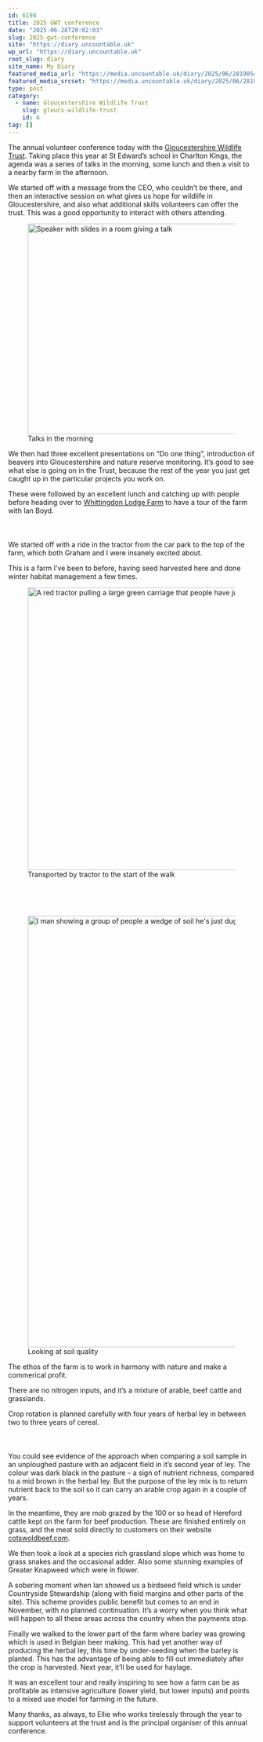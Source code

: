 ```yaml
---
id: 6198
title: 2025 GWT conference
date: "2025-06-28T20:02:03"
slug: 2025-gwt-conference
site: "https://diary.uncountable.uk"
wp_url: "https://diary.uncountable.uk"
root_slug: diary
site_name: My Diary
featured_media_url: "https://media.uncountable.uk/diary/2025/06/28190549/IMG20250628143028.webp"
featured_media_srcset: "https://media.uncountable.uk/diary/2025/06/28190549/IMG20250628143028-300x140.webp 300w, https://media.uncountable.uk/diary/2025/06/28190549/IMG20250628143028-1024x479.webp 1024w, https://media.uncountable.uk/diary/2025/06/28190549/IMG20250628143028-150x150.webp 150w, https://media.uncountable.uk/diary/2025/06/28190549/IMG20250628143028-640x299.webp 640w, https://media.uncountable.uk/diary/2025/06/28190549/IMG20250628143028.webp 2320w"
type: post
category:
  - name: Gloucestershire Wildlife Trust
    slug: gloucs-wildlife-trust
    id: 6
tag: []
---
```



<p>The annual volunteer conference today with the <a href="https://www.gloucestershirewildlifetrust.co.uk/volunteer">Gloucestershire Wildlife Trust</a>.  Taking place this year at St Edward&#8217;s school in Charlton Kings, the agenda was a series of talks in the morning, some lunch and then a visit to a nearby farm in the afternoon.</p>



<p>We started off with a message from the CEO, who couldn&#8217;t be there, and then an interactive session on what gives us hope for wildlife in Gloucestershire, and also what additional skills volunteers can offer the trust.  This was a good opportunity to interact with others attending.</p>



<figure class="wp-block-image size-large"><img loading="lazy" decoding="async" width="1024" height="429" src="https://media.uncountable.uk/diary/2025/06/28190527/IMG20250628112335-1024x429.webp" alt="Speaker with slides in a room giving a talk" class="wp-image-6199" srcset="https://media.uncountable.uk/diary/2025/06/28190527/IMG20250628112335-1024x429.webp 1024w, https://media.uncountable.uk/diary/2025/06/28190527/IMG20250628112335-300x126.webp 300w, https://media.uncountable.uk/diary/2025/06/28190527/IMG20250628112335-640x268.webp 640w" sizes="auto, (max-width: 1024px) 100vw, 1024px" /><figcaption class="wp-element-caption">Talks in the morning</figcaption></figure>



<p>We then had three excellent presentations on &#8220;Do one thing&#8221;, introduction of beavers into Gloucestershire and nature reserve monitoring.  It&#8217;s good to see what else is going on in the Trust, because the rest of the year you just get caught up in the particular projects you work on.</p>



<p>These were followed by an excellent lunch and catching up with people before heading over to <a href="https://www.cotswoldbeef.com/pages/about-us">Whittingdon Lodge Farm</a> to have a tour of the farm with Ian Boyd.</p>


<style>.kb-row-layout-id6198_14a7dd-d8 > .kt-row-column-wrap{align-content:start;}:where(.kb-row-layout-id6198_14a7dd-d8 > .kt-row-column-wrap) > .wp-block-kadence-column{justify-content:start;}.kb-row-layout-id6198_14a7dd-d8 > .kt-row-column-wrap{column-gap:var(--global-kb-gap-md, 2rem);row-gap:var(--global-kb-gap-md, 2rem);padding-top:var(--global-kb-spacing-sm, 1.5rem);padding-bottom:var(--global-kb-spacing-sm, 1.5rem);grid-template-columns:repeat(2, minmax(0, 1fr));}.kb-row-layout-id6198_14a7dd-d8 > .kt-row-layout-overlay{opacity:0.30;}@media all and (max-width: 1024px){.kb-row-layout-id6198_14a7dd-d8 > .kt-row-column-wrap{grid-template-columns:repeat(2, minmax(0, 1fr));}}@media all and (max-width: 767px){.kb-row-layout-id6198_14a7dd-d8 > .kt-row-column-wrap{grid-template-columns:minmax(0, 1fr);}.kb-row-layout-id6198_14a7dd-d8 > .kt-row-column-wrap > .wp-block-kadence-column:nth-of-type(1){order:2;}.kb-row-layout-id6198_14a7dd-d8 > .kt-row-column-wrap > .wp-block-kadence-column:nth-of-type(2){order:1;}.kb-row-layout-id6198_14a7dd-d8 > .kt-row-column-wrap > .wp-block-kadence-column:nth-of-type(3){order:12;}.kb-row-layout-id6198_14a7dd-d8 > .kt-row-column-wrap > .wp-block-kadence-column:nth-of-type(4){order:11;}.kb-row-layout-id6198_14a7dd-d8 > .kt-row-column-wrap > .wp-block-kadence-column:nth-of-type(5){order:22;}.kb-row-layout-id6198_14a7dd-d8 > .kt-row-column-wrap > .wp-block-kadence-column:nth-of-type(6){order:21;}.kb-row-layout-id6198_14a7dd-d8 > .kt-row-column-wrap > .wp-block-kadence-column:nth-of-type(7){order:32;}.kb-row-layout-id6198_14a7dd-d8 > .kt-row-column-wrap > .wp-block-kadence-column:nth-of-type(8){order:31;}}</style><div class="kb-row-layout-wrap kb-row-layout-id6198_14a7dd-d8 alignnone wp-block-kadence-rowlayout"><div class="kt-row-column-wrap kt-has-2-columns kt-row-layout-equal kt-tab-layout-inherit kt-mobile-layout-row kt-row-valign-top">
<style>.kadence-column6198_cf1642-13 > .kt-inside-inner-col,.kadence-column6198_cf1642-13 > .kt-inside-inner-col:before{border-top-left-radius:0px;border-top-right-radius:0px;border-bottom-right-radius:0px;border-bottom-left-radius:0px;}.kadence-column6198_cf1642-13 > .kt-inside-inner-col{column-gap:var(--global-kb-gap-sm, 1rem);}.kadence-column6198_cf1642-13 > .kt-inside-inner-col{flex-direction:column;}.kadence-column6198_cf1642-13 > .kt-inside-inner-col > .aligncenter{width:100%;}.kadence-column6198_cf1642-13 > .kt-inside-inner-col:before{opacity:0.3;}.kadence-column6198_cf1642-13{position:relative;}@media all and (max-width: 1024px){.kadence-column6198_cf1642-13 > .kt-inside-inner-col{flex-direction:column;justify-content:center;}}@media all and (max-width: 767px){.kadence-column6198_cf1642-13 > .kt-inside-inner-col{flex-direction:column;justify-content:center;}}</style>
<div class="wp-block-kadence-column kadence-column6198_cf1642-13"><div class="kt-inside-inner-col">
<p>We started off with a ride in the tractor from the car park to the top of the farm, which both Graham and I were insanely excited about.</p>



<p>This is a farm I&#8217;ve been to before, having seed harvested here and done winter habitat management a few times.</p>
</div></div>


<style>.kadence-column6198_1a1f98-1c > .kt-inside-inner-col,.kadence-column6198_1a1f98-1c > .kt-inside-inner-col:before{border-top-left-radius:0px;border-top-right-radius:0px;border-bottom-right-radius:0px;border-bottom-left-radius:0px;}.kadence-column6198_1a1f98-1c > .kt-inside-inner-col{column-gap:var(--global-kb-gap-sm, 1rem);}.kadence-column6198_1a1f98-1c > .kt-inside-inner-col{flex-direction:column;}.kadence-column6198_1a1f98-1c > .kt-inside-inner-col > .aligncenter{width:100%;}.kadence-column6198_1a1f98-1c > .kt-inside-inner-col:before{opacity:0.3;}.kadence-column6198_1a1f98-1c{position:relative;}@media all and (max-width: 1024px){.kadence-column6198_1a1f98-1c > .kt-inside-inner-col{flex-direction:column;justify-content:center;}}@media all and (max-width: 767px){.kadence-column6198_1a1f98-1c > .kt-inside-inner-col{flex-direction:column;justify-content:center;}}</style>
<div class="wp-block-kadence-column kadence-column6198_1a1f98-1c"><div class="kt-inside-inner-col">
<figure class="wp-block-image size-large"><img loading="lazy" decoding="async" width="1024" height="576" src="https://media.uncountable.uk/diary/2025/06/28190537/IMG20250628135844-1024x576.webp" alt="A red tractor pulling a large green carriage that people have just alighted from in a field" class="wp-image-6200" srcset="https://media.uncountable.uk/diary/2025/06/28190537/IMG20250628135844-1024x576.webp 1024w, https://media.uncountable.uk/diary/2025/06/28190537/IMG20250628135844-300x169.webp 300w, https://media.uncountable.uk/diary/2025/06/28190537/IMG20250628135844-640x360.webp 640w" sizes="auto, (max-width: 1024px) 100vw, 1024px" /><figcaption class="wp-element-caption">Transported by tractor to the start of the walk</figcaption></figure>
</div></div>

</div></div>

<style>.kb-row-layout-id6198_901d2f-38 > .kt-row-column-wrap{align-content:start;}:where(.kb-row-layout-id6198_901d2f-38 > .kt-row-column-wrap) > .wp-block-kadence-column{justify-content:start;}.kb-row-layout-id6198_901d2f-38 > .kt-row-column-wrap{column-gap:var(--global-kb-gap-md, 2rem);row-gap:var(--global-kb-gap-md, 2rem);padding-top:var(--global-kb-spacing-sm, 1.5rem);padding-bottom:var(--global-kb-spacing-sm, 1.5rem);grid-template-columns:repeat(2, minmax(0, 1fr));}.kb-row-layout-id6198_901d2f-38 > .kt-row-layout-overlay{opacity:0.30;}@media all and (max-width: 1024px){.kb-row-layout-id6198_901d2f-38 > .kt-row-column-wrap{grid-template-columns:repeat(2, minmax(0, 1fr));}}@media all and (max-width: 767px){.kb-row-layout-id6198_901d2f-38 > .kt-row-column-wrap{grid-template-columns:minmax(0, 1fr);}}</style><div class="kb-row-layout-wrap kb-row-layout-id6198_901d2f-38 alignnone wp-block-kadence-rowlayout"><div class="kt-row-column-wrap kt-has-2-columns kt-row-layout-equal kt-tab-layout-inherit kt-mobile-layout-row kt-row-valign-top">
<style>.kadence-column6198_43c07e-40 > .kt-inside-inner-col,.kadence-column6198_43c07e-40 > .kt-inside-inner-col:before{border-top-left-radius:0px;border-top-right-radius:0px;border-bottom-right-radius:0px;border-bottom-left-radius:0px;}.kadence-column6198_43c07e-40 > .kt-inside-inner-col{column-gap:var(--global-kb-gap-sm, 1rem);}.kadence-column6198_43c07e-40 > .kt-inside-inner-col{flex-direction:column;}.kadence-column6198_43c07e-40 > .kt-inside-inner-col > .aligncenter{width:100%;}.kadence-column6198_43c07e-40 > .kt-inside-inner-col:before{opacity:0.3;}.kadence-column6198_43c07e-40{position:relative;}@media all and (max-width: 1024px){.kadence-column6198_43c07e-40 > .kt-inside-inner-col{flex-direction:column;justify-content:center;}}@media all and (max-width: 767px){.kadence-column6198_43c07e-40 > .kt-inside-inner-col{flex-direction:column;justify-content:center;}}</style>
<div class="wp-block-kadence-column kadence-column6198_43c07e-40"><div class="kt-inside-inner-col">
<figure class="wp-block-image size-large"><img loading="lazy" decoding="async" width="1024" height="879" src="https://media.uncountable.uk/diary/2025/06/28190544/IMG20250628140214-1024x879.webp" alt="I man showing a group of people a wedge of soil he's just dug up" class="wp-image-6201" srcset="https://media.uncountable.uk/diary/2025/06/28190544/IMG20250628140214-1024x879.webp 1024w, https://media.uncountable.uk/diary/2025/06/28190544/IMG20250628140214-300x258.webp 300w, https://media.uncountable.uk/diary/2025/06/28190544/IMG20250628140214-640x549.webp 640w, https://media.uncountable.uk/diary/2025/06/28190544/IMG20250628140214.webp 1426w" sizes="auto, (max-width: 1024px) 100vw, 1024px" /><figcaption class="wp-element-caption">Looking at soil quality</figcaption></figure>
</div></div>


<style>.kadence-column6198_410565-90 > .kt-inside-inner-col,.kadence-column6198_410565-90 > .kt-inside-inner-col:before{border-top-left-radius:0px;border-top-right-radius:0px;border-bottom-right-radius:0px;border-bottom-left-radius:0px;}.kadence-column6198_410565-90 > .kt-inside-inner-col{column-gap:var(--global-kb-gap-sm, 1rem);}.kadence-column6198_410565-90 > .kt-inside-inner-col{flex-direction:column;}.kadence-column6198_410565-90 > .kt-inside-inner-col > .aligncenter{width:100%;}.kadence-column6198_410565-90 > .kt-inside-inner-col:before{opacity:0.3;}.kadence-column6198_410565-90{position:relative;}@media all and (max-width: 1024px){.kadence-column6198_410565-90 > .kt-inside-inner-col{flex-direction:column;justify-content:center;}}@media all and (max-width: 767px){.kadence-column6198_410565-90 > .kt-inside-inner-col{flex-direction:column;justify-content:center;}}</style>
<div class="wp-block-kadence-column kadence-column6198_410565-90"><div class="kt-inside-inner-col">
<p>The ethos of the farm is to work in harmony with nature and make a commerical profit.  </p>



<p>There are no nitrogen inputs, and it&#8217;s a mixture of arable, beef cattle and grasslands. </p>



<p>Crop rotation is planned carefully with four years of herbal ley in between two to three years of cereal.  </p>
</div></div>

</div></div>


<p>You could see evidence of the approach when comparing a soil sample in an unploughed pasture with an adjacent field in it&#8217;s second year of ley. The colour was dark black in the pasture &#8211; a sign of nutrient richness, compared to a mid brown in the herbal ley. But the purpose of the ley mix is to return nutrient back to the soil so it can carry an arable crop again in a couple of years.</p>



<p>In the meantime, they are mob grazed by the 100 or so head of Hereford cattle kept on the farm for beef production.  These are finished entirely on grass, and the meat sold directly to customers on their website <a href="https://www.cotswoldbeef.com/">cotswoldbeef.com</a>. </p>



<p>We then took a look at a species rich grassland slope which was home to grass snakes and the occasional adder.  Also some stunning examples of Greater Knapweed which were in flower.</p>



<p>A sobering moment when Ian showed us a birdseed field which is under Countryside Stewardship (along with field margins and other parts of the site).  This scheme provides public benefit but comes to an end in November, with no planned continuation.  It&#8217;s a worry when you think what will happen to all these areas across the country when the payments stop.</p>



<p>Finally we walked to the lower part of the farm where barley was growing which is used in Belgian beer making.  This had yet another way of producing the herbal ley, this time by under-seeding when the barley is planted.  This has the advantage of being able to fill out immediately after the crop is harvested.  Next year, it&#8217;ll be used for haylage.</p>



<p>It was an excellent tour and really inspiring to see how a farm can be as profitable as intensive agriculture (lower yield, but lower inputs) and points to a mixed use model for farming in the future.</p>



<p>Many thanks, as always, to Ellie who works tirelessly through the year to support volunteers at the trust and is the principal organiser of this annual conference.</p>
